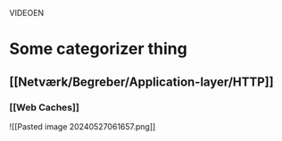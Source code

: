 VIDEOEN


# Some categorizer thing
## [[Netværk/Begreber/Application-layer/HTTP]]
### [[Web Caches]]
![[Pasted image 20240527061657.png]]